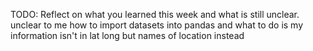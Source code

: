 TODO: Reflect on what you learned this week and what is still unclear.
unclear to me how to import datasets into pandas and what to do is my information isn't in lat long but names of location instead
